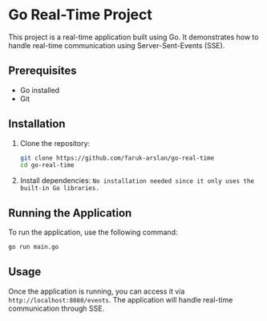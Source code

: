 # Go Real-Time Project

This project is a real-time application built using Go. It demonstrates how to handle real-time  communication using Server-Sent-Events (SSE).

## Prerequisites

- Go installed
- Git

## Installation

1. Clone the repository:
    ```sh
    git clone https://github.com/faruk-arslan/go-real-time
    cd go-real-time
    ```

2. Install dependencies:
    ```No installation needed since it only uses the built-in Go libraries.```

## Running the Application

To run the application, use the following command:
```sh
go run main.go
```

## Usage

Once the application is running, you can access it via `http://localhost:8080/events`. The application will handle real-time communication through SSE.